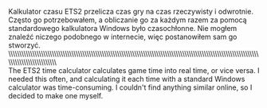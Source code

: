 Kalkulator czasu ETS2 przelicza czas gry na czas rzeczywisty i odwrotnie. Często go potrzebowałem, a obliczanie go za każdym razem za pomocą standardowego kalkulatora Windows było czasochłonne. Nie mogłem znaleźć niczego podobnego w internecie, więc postanowiłem sam go stworzyć.
\\\\\\\\\\\\\\\\\\\\\\\\\\\\\\\\\\\\\\\\\\\\\\\\\\\\\\\\\\\\\\\\\\\\\\\\\\\\\\\\\\\\\\\\\\\\\\\\\\\\\\\\\\\\\\\\\\\\\\\\\\\\\\\\\\\\\\\\\\\\\\\\\\\\\\\\\\\\\\\\\\\\\\\\\\\\\\\\\\\\\\\\\\\\\\\\\\\\\\\\\\\\\\\\\\\\\\\\\\\\\\\\\\\\\\\\\\\\\\\\\\\\\\\\\\\\\\\\\\\\\\\\\\\\\\\\\\\
The ETS2 time calculator calculates game time into real time, or vice versa. I needed this often, and calculating it each time with a standard Windows calculator was time-consuming. I couldn't find anything similar online, so I decided to make one myself.
